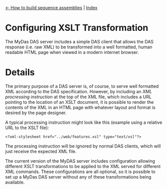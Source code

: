[<- How to build sequence assemblies](HOWTO_Build_Sequence_Assemblies.md) | [Index](HELP_INDEX.md)

# Configuring XSLT Transformation #

The MyDas DAS server includes a simple DAS client that allows the DAS response (i.e. raw XML) to be transformed into a well formatted, human readable HTML page when viewed in a modern internet browser.


# Details #

The primary purpose of a DAS server is, of course, to serve well formatted XML according to the DAS specification.  However, by including an _XML procressing instruction_ at the top of the XML file, which includes a URL pointing to the location of an XSLT document, it is possible to render the contents of the XML in an HTML page with whatever layout and format is desired by the page designer.

A typical processing instruction might look like this (example using a relative URL to the XSLT file):

```
<?xml-stylesheet href="../web/features.xsl" type="text/xsl"?> 
```

The processing instruction will be ignored by normal DAS clients, which will just receive the expected XML file.

The current version of the MyDAS server includes configuration allowing different XSLT transformations to be applied to the XML served for different XML commands.  These configurations are all optional, so it is possible to set up a MyDas DAS server without any of these transformations being available.